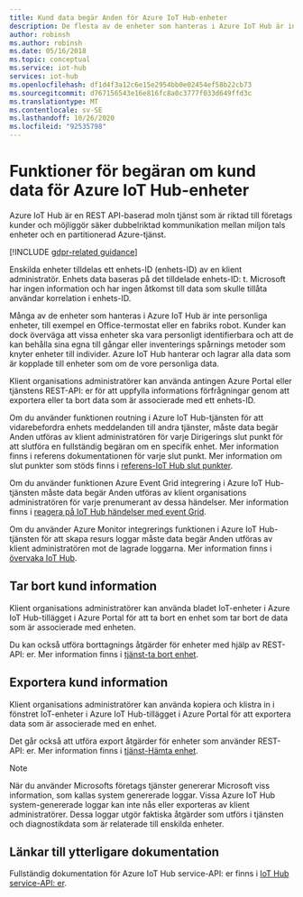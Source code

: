 ```yaml
---
title: Kund data begär Anden för Azure IoT Hub-enheter
description: De flesta av de enheter som hanteras i Azure IoT Hub är inte personliga, men vissa är. Den här artikeln talar om för administratörer som kan exportera eller ta bort personliga data från en enhet.
author: robinsh
ms.author: robinsh
ms.date: 05/16/2018
ms.topic: conceptual
ms.service: iot-hub
services: iot-hub
ms.openlocfilehash: df1d4f3a12c6e15e2954bb0e02454ef58b22cb73
ms.sourcegitcommit: d767156543e16e816fc8a0c3777f033d649ffd3c
ms.translationtype: MT
ms.contentlocale: sv-SE
ms.lasthandoff: 10/26/2020
ms.locfileid: "92535798"
---
```

# <a name="customer-data-request-features-for-azure-iot-hub-devices"></a>Funktioner för begäran om kund data för Azure IoT Hub-enheter

Azure IoT Hub är en REST API-baserad moln tjänst som är riktad till företags kunder och möjliggör säker dubbelriktad kommunikation mellan miljon tals enheter och en partitionerad Azure-tjänst.

[!INCLUDE [gdpr-related guidance](../../includes/gdpr-intro-sentence.md)]

Enskilda enheter tilldelas ett enhets-ID (enhets-ID) av en klient administratör. Enhets data baseras på det tilldelade enhets-ID: t. Microsoft har ingen information och har ingen åtkomst till data som skulle tillåta användar korrelation i enhets-ID.

Många av de enheter som hanteras i Azure IoT Hub är inte personliga enheter, till exempel en Office-termostat eller en fabriks robot. Kunder kan dock överväga att vissa enheter ska vara personligt identifierbara och att de kan behålla sina egna till gångar eller inventerings spårnings metoder som knyter enheter till individer. Azure IoT Hub hanterar och lagrar alla data som är kopplade till enheter som om de vore personliga data.

Klient organisations administratörer kan använda antingen Azure Portal eller tjänstens REST-API: er för att uppfylla informations förfrågningar genom att exportera eller ta bort data som är associerade med ett enhets-ID.

Om du använder funktionen routning i Azure IoT Hub-tjänsten för att vidarebefordra enhets meddelanden till andra tjänster, måste data begär Anden utföras av klient administratören för varje Dirigerings slut punkt för att slutföra en fullständig begäran om en specifik enhet. Mer information finns i referens dokumentationen för varje slut punkt. Mer information om slut punkter som stöds finns i [referens-IoT Hub slut punkter](iot-hub-devguide-endpoints.md).

Om du använder funktionen Azure Event Grid integrering i Azure IoT Hub-tjänsten måste data begär Anden utföras av klient organisations administratören för varje prenumerant av dessa händelser. Mer information finns i [reagera på IoT Hub händelser med event Grid](iot-hub-event-grid.md).

Om du använder Azure Monitor integrerings funktionen i Azure IoT Hub-tjänsten för att skapa resurs loggar måste data begär Anden utföras av klient administratören mot de lagrade loggarna. Mer information finns i [övervaka IoT Hub](monitor-iot-hub.md).

## <a name="deleting-customer-data"></a>Tar bort kund information

Klient organisations administratörer kan använda bladet IoT-enheter i Azure IoT Hub-tillägget i Azure Portal för att ta bort en enhet som tar bort de data som är associerade med enheten.

Du kan också utföra borttagnings åtgärder för enheter med hjälp av REST-API: er. Mer information finns i [tjänst-ta bort enhet](/azure/iot-hub/iot-c-sdk-ref/iothub-registrymanager-h/iothubregistrymanager-deletedevice).

## <a name="exporting-customer-data"></a>Exportera kund information

Klient organisations administratörer kan använda kopiera och klistra in i fönstret IoT-enheter i Azure IoT Hub-tillägget i Azure Portal för att exportera data som är associerade med en enhet.

Det går också att utföra export åtgärder för enheter som använder REST-API: er. Mer information finns i [tjänst-Hämta enhet](/azure/iot-hub/iot-c-sdk-ref/iothub-registrymanager-h/iothubregistrymanager-getdevice).

> [!NOTE]
> När du använder Microsofts företags tjänster genererar Microsoft viss information, som kallas system genererade loggar. Vissa Azure IoT Hub system-genererade loggar kan inte nås eller exporteras av klient administratörer. Dessa loggar utgör faktiska åtgärder som utförs i tjänsten och diagnostikdata som är relaterade till enskilda enheter.

## <a name="links-to-additional-documentation"></a>Länkar till ytterligare dokumentation

Fullständig dokumentation för Azure IoT Hub service-API: er finns i [IoT Hub service-API: er](/rest/api/iothub/service/configuration).